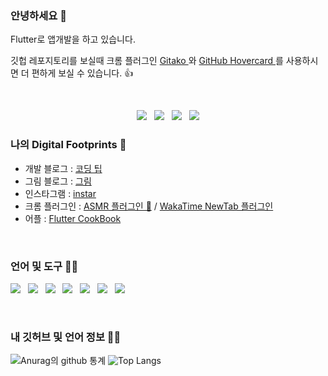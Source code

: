 ### 안녕하세요 👋

Flutter로 앱개발을 하고 있습니다.

깃헙 레포지토리를 보실때 크롬 플러그인 <a href="https://chrome.google.com/webstore/detail/gitako-github-file-tree/giljefjcheohhamkjphiebfjnlphnokk">Gitako </a>와
<a href="https://chrome.google.com/webstore/detail/github-hovercard/mmoahbbnojgkclgceahhakhnccimnplk">GitHub Hovercard <a/> 를 사용하시면 더 편하게 보실 수 있습니다. 👍
  


<br>
<p align='center'>
<a href=""><img src="https://img.icons8.com/nolan/40/blog.png?row=true"/></a>&nbsp;&nbsp;
<a href=""><img src="https://img.icons8.com/nolan/40/instagram-new.png?row=true"/></a>&nbsp;&nbsp;
<a href=""><img src="https://img.icons8.com/nolan/40/apple-mail.png?row=true"/></a>&nbsp;&nbsp;
<a href=""><img src="https://img.icons8.com/nolan/40/facebook-new.png?row=true"/></a>
</p>


### 나의 Digital Footprints 🌱

* 개발 블로그 : [코딩 팁](https://gaebal4.tistory.com/)
* 그림 블로그 : [그림 ](https://boobyby.tistory.com/)
* 인스타그램 : [instar](https://www.instagram.com/coeweonho50/)
* 크롬 플러그인 : [ASMR 플러그인 🎼](https://chrome.google.com/webstore/detail/handmade-asmr/glndjfbddleemgakpbfdbmiinlcmefjh/related) / [WakaTime NewTab 플러그인](https://chrome.google.com/webstore/detail/todolist-tab/jpkliledckcfkiiiphajjjeofagpoooj)
* 어플 : [Flutter CookBook]()


<br>

### 언어 및 도구 🐱‍💻

<a href=""><img src="https://img.icons8.com/color/40/000000/flutter.png"/></a>&nbsp;&nbsp;
<a href=""><img src="https://img.icons8.com/cotton/40/000000/android-os.png"/></a>&nbsp;&nbsp;
<a href=""><img src="https://img.icons8.com/color/40/000000/firebase.png"/></a>&nbsp;&nbsp;
<a href=""><img src="https://img.icons8.com/color/40/000000/git.png"/></a>&nbsp;&nbsp;
<a href=""><img src="https://img.icons8.com/color/40/000000/linux.png"/></a>&nbsp;&nbsp;
<a href=""><img src="https://img.icons8.com/ios-filled/40/000000/mysql-logo.png"/></a>&nbsp;&nbsp;
<a href=""><img src="https://img.icons8.com/plasticine/40/000000/playstore.png"/></a>&nbsp;&nbsp;


<br>


### 내 깃허브 및 언어 정보 👩‍💻 

![ Anurag의 github 통계 ](https://github-readme-stats.vercel.app/api?username=writepro4&hide=prs&show_icons=true&hide_border=true&title_color=000)
![Top Langs](https://github-readme-stats.vercel.app/api/top-langs/?username=writepro4&layout=compact&hide_border=true)






